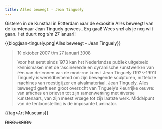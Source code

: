 ```yaml
---
title: Alles beweegt - Jean Tinguely
---
```

Gisteren in de Kunsthal in Rotterdam naar de expositie Alles beweegt! van de kunstenaar Jean Tinguely geweest.                             Erg gaaf! Wees snel als je nog wilt gaan. Het duurt nog t/m 27 januari!

{{blog:jean-tinguely.png|Alles beweegt - Jean Tinguely}}

<blockquote>
10 oktober 2007 t/m 27 januari 2008

Voor het eerst sinds 1973 kan het Nederlandse publiek uitgebreid kennismaken met de fascinerende en dynamische kunstwerken van één van de iconen van de moderne kunst, Jean Tinguely (1925-1991). Tinguely is wereldberoemd om zijn bewegende sculpturen, nutteloze machines van roestig ijzer en afvalmateriaal. Jean Tinguely, Alles beweegt! geeft een groot overzicht van Tinguely’s kleurrijke oeuvre: van affiches en brieven tot zijn samenwerking met diverse kunstenaars, van zijn meest vroege tot zijn laatste werk. Middelpunt van de tentoonstelling is de imposante Luminator.</blockquote>

{{tag>Art Museums}}

~~DISCUSSION~~
